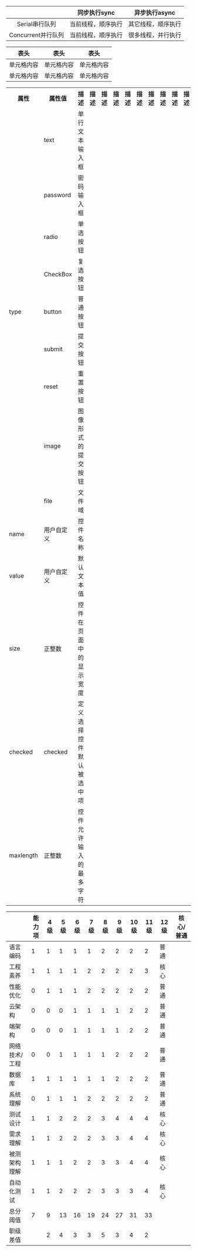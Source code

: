 
|                    |    同步执行sync    |   异步执行async    |
| :----------------: | :----------------: | :----------------: |
|   Serial串行队列   | 当前线程，顺序执行 | 其它线程，顺序执行 |
| Concurrent并行队列 | 当前线程，顺序执行 | 很多线程，并行执行 |
 


 表头  | 表头  | 表头
---- | ----- | ------ 
单元格内容  | 单元格内容 | 单元格内容
单元格内容  | 单元格内容 | 单元格内容


<table>
	<tr>
	    <th>属性</th>
	    <th>属性值</th>
	    <th>描述</th>
        <th>描述</th>
        <th>描述</th>
        <th>描述</th>
        <th>描述</th>
        <th>描述</th>
        <th>描述</th>
        <th>描述</th>
        <th>描述</th>
        <th>描述</th>
        <th>描述</th>
	</tr >
	<tr >
	    <td rowspan="9">type</td>
	    <td>text</td>
	    <td>单行文本输入框</td>
	</tr>
	<tr>
	    <td>password</td>
	    <td>密码输入框</td>
	</tr>
	<tr>
	    <td>radio</td>
	    <td>单选按钮</td>
	</tr>
	<tr>
	    <td>CheckBox</td>
	    <td>复选按钮</td>
	</tr>
	<tr><td>button</td>
	    <td>普通按钮</td>
	</tr>
	<tr>
	    <td>submit</td>
	    <td>提交按钮</td>
	</tr>
	<tr>
	    <td>reset</td>
	    <td>重置按钮</td>
	</tr>
	<tr>
	    <td>image</td>
	    <td>图像形式的提交按钮</td>
	</tr>
	<tr>
	    <td >file</td>
	    <td>文件域</td>
	</tr>
	<tr>
	    <td >name</td>
	    <td>用户自定义</td>
	    <td>控件名称</td>
	</tr>
	<tr>
	    <td >value</td>
	    <td >用户自定义</td>
	    <td >默认文本值</td>
	</tr>
	<tr>
	    <td >size</td>
	    <td >正整数</td>
	    <td >控件在页面中的显示宽度</td>
	</tr>
	<tr>
	    <td >checked</td>
	    <td >checked</td>
	    <td >定义选择控件默认被选中项</td>
	</tr>
	<tr>
	    <td >maxlength</td>
	    <td >正整数</td>
	    <td >控件允许输入的最多字符</td>
	</tr>
</table>




|               | 能力项 | 4级  | 5级  | 6级  | 7级  | 8级  | 9级  | 10级 | 11级 | 12级 | 核心/普通 |
| ------------- | ------ | ---- | ---- | ---- | ---- | ---- | ---- | ---- | ---- | ---- | --------- |
| 语言编码      | 1      | 1    | 1    | 1    | 1    | 2    | 2    | 2    | 2    | 普通 |           |
| 工程素养      | 1      | 1    | 1    | 1    | 2    | 2    | 2    | 2    | 3    | 核心 |           |
| 性能优化      | 0      | 1    | 1    | 1    | 2    | 2    | 2    | 2    | 2    | 普通 |           |
| 云架构        | 0      | 0    | 0    | 1    | 1    | 1    | 1    | 2    | 2    | 普通 |           |
| 端架构        | 0      | 0    | 0    | 1    | 1    | 1    | 1    | 2    | 2    | 普通 |           |
| 网络技术/工程 | 0      | 0    | 1    | 1    | 1    | 1    | 2    | 2    | 2    | 普通 |           |
| 数据库        | 1      | 1    | 1    | 1    | 1    | 1    | 2    | 2    | 2    | 普通 |           |
| 系统理解      | 0      | 1    | 1    | 1    | 2    | 2    | 2    | 2    | 2    | 普通 |           |
| 测试设计      | 1      | 1    | 2    | 2    | 2    | 3    | 4    | 4    | 4    | 核心 |           |
| 需求理解      | 1      | 1    | 2    | 2    | 2    | 3    | 3    | 4    | 4    | 核心 |           |
| 被测架构理解  | 1      | 1    | 1    | 2    | 2    | 3    | 3    | 4    | 4    | 核心 |           |
| 自动化测试    | 1      | 1    | 2    | 2    | 2    | 3    | 3    | 3    | 4    | 核心 |           |
| 总分阈值      | 7      | 9    | 13   | 16   | 19   | 24   | 27   | 31   | 33   |      |           |
| 职级差值      |        | 2    | 4    | 3    | 3    | 5    | 3    | 4    | 2    |      |           |
